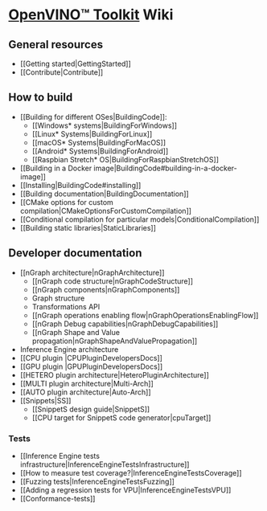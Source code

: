 # [OpenVINO™ Toolkit](https://01.org/openvinotoolkit) Wiki

## General resources

* [[Getting started|GettingStarted]]
* [[Contribute|Contribute]]

## How to build

* [[Building for different OSes|BuildingCode]]:
  * [[Windows* systems|BuildingForWindows]]
  * [[Linux* Systems|BuildingForLinux]]
  * [[macOS* Systems|BuildingForMacOS]]
  * [[Android* Systems|BuildingForAndroid]]
  * [[Raspbian Stretch* OS|BuildingForRaspbianStretchOS]]
* [[Building in a Docker image|BuildingCode#building-in-a-docker-image]]
* [[Installing|BuildingCode#installing]]
* [[Building documentation|BuildingDocumentation]]
* [[CMake options for custom compilation|CMakeOptionsForCustomCompilation]]
* [[Conditional compilation for particular models|ConditionalCompilation]]
* [[Building static libraries|StaticLibraries]]

## Developer documentation

* [[nGraph architecture|nGraphArchitecture]]
    * [[nGraph code structure|nGraphCodeStructure]]
    * [[nGraph components|nGraphComponents]]
    * Graph structure
    * Transformations API
    * [[nGraph operations enabling flow|nGraphOperationsEnablingFlow]]
    * [[nGraph Debug capabilities|nGraphDebugCapabilities]]
    * [[nGraph Shape and Value propagation|nGraphShapeAndValuePropagation]]
* Inference Engine architecture
* [[CPU plugin |CPUPluginDevelopersDocs]]
* [[GPU plugin |GPUPluginDevelopersDocs]]
* [[HETERO plugin architecture|HeteroPluginArchitecture]]
* [[MULTI plugin architecture|Multi-Arch]]
* [[AUTO plugin architecture|Auto-Arch]]
* [[Snippets|SS]]
    * [[SnippetS design guide|SnippetS]]
    * [[CPU target for SnippetS code generator|cpuTarget]]

### Tests

* [[Inference Engine tests infrastructure|InferenceEngineTestsInfrastructure]]
* [[How to measure test coverage?|InferenceEngineTestsCoverage]]
* [[Fuzzing tests|InferenceEngineTestsFuzzing]]
* [[Adding a regression tests for VPU|InferenceEngineTestsVPU]]
* [[Conformance-tests]]
